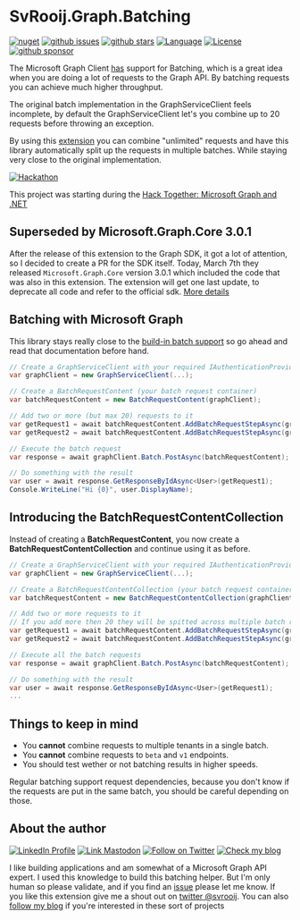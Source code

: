 # SvRooij.Graph.Batching

[![nuget][badge_nuget]][link_nuget]
[![github issues][badge_issues]][link_issues]
[![github stars][badge_repo_stars]][link_repo]
[![Language][badge_language]][link_repo]
[![License][badge_license]][link_repo]
[![github sponsor][badge_sponsor]][link_sponsor]

The Microsoft Graph Client [has](https://learn.microsoft.com/en-us/graph/sdks/batch-requests?tabs=csharp) support for Batching, which is a great idea when you are doing a lot of requests to the Graph API. By batching requests you can achieve much higher throughput.

The original batch implementation in the GraphServiceClient feels incomplete, by default the GraphServiceClient let's you combine up to 20 requests before throwing an exception.

By using this [extension](#introducing-the-batchrequestcontentcollection) you can combine "unlimited" requests and have this library automatically split up the requests in multiple batches. While staying very close to the original implementation.

[![Hackathon][badge_hackathon]][link_hackathon]

This project was starting during the [Hack Together: Microsoft Graph and .NET][link_hackathon]

## Superseded by Microsoft.Graph.Core 3.0.1  

After the release of this extension to the Graph SDK, it got a lot of attention, so I decided to create a PR for the SDK itself. Today, March 7th they released `Microsoft.Graph.Core` version 3.0.1 which included the code that was also in this extension. The extension will get one last update, to deprecate all code and refer to the official sdk. [More details](https://svrooij.io/2023/03/03/batching-in-microsoft-graph/)

## Batching with Microsoft Graph

This library stays really close to the [build-in batch support](https://learn.microsoft.com/en-us/graph/sdks/batch-requests?tabs=csharp) so go ahead and read that documentation before hand.

```csharp
// Create a GraphServiceClient with your required IAuthenticationProvider
var graphClient = new GraphServiceClient(...);

// Create a BatchRequestContent (your batch request container)
var batchRequestContent = new BatchRequestContent(graphClient);

// Add two or more (but max 20) requests to it
var getRequest1 = await batchRequestContent.AddBatchRequestStepAsync(graphClient.Me.ToGetRequestInformation());
var getRequest2 = await batchRequestContent.AddBatchRequestStepAsync(graphClient.Me.ToGetRequestInformation());

// Execute the batch request
var response = await graphClient.Batch.PostAsync(batchRequestContent);

// Do something with the result
var user = await response.GetResponseByIdAsync<User>(getRequest1);
Console.WriteLine("Hi {0}", user.DisplayName);
```

## Introducing the BatchRequestContentCollection

Instead of creating a **BatchRequestContent**, you now create a **BatchRequestContentCollection** and continue using it as before.

```csharp
// Create a GraphServiceClient with your required IAuthenticationProvider
var graphClient = new GraphServiceClient(...);

// Create a BatchRequestContentCollection (your batch request container)
var batchRequestContent = new BatchRequestContentCollection(graphClient);

// Add two or more requests to it
// If you add more then 20 they will be spitted across multiple batch requests automatically.
var getRequest1 = await batchRequestContent.AddBatchRequestStepAsync(graphClient.Me.ToGetRequestInformation());
var getRequest2 = await batchRequestContent.AddBatchRequestStepAsync(graphClient.Me.ToGetRequestInformation());

// Execute all the batch requests
var response = await graphClient.Batch.PostAsync(batchRequestContent);

// Do something with the result
var user = await response.GetResponseByIdAsync<User>(getRequest1);
...
```

## Things to keep in mind

- You **cannot** combine requests to multiple tenants in a single batch.
- You **cannot** combine requests to `beta` and `v1` endpoints.
- You should test wether or not batching results in higher speeds.

Regular batching support request dependencies, because you don't know if the requests are put in the same batch, you should be careful depending on those.

## About the author

[![LinkedIn Profile][badge_linkedin]][link_linkedin]
[![Link Mastodon][badge_mastodon]][link_mastodon]
[![Follow on Twitter][badge_twitter]][link_twitter]
[![Check my blog][badge_blog]][link_blog]

I like building applications and am somewhat of a Microsoft Graph API expert. I used this knowledge to build this batching helper. But I'm only human so please validate, and if you find an [issue][link_issues] please let me know. If you like this extension give me a shout out on [twitter @svrooij][link_twitter]. You can also [follow my blog][link_blog] if you're interested in these sort of projects

[badge_hackathon]: https://img.shields.io/badge/Microsoft%20365-Hackathon-orange?style=for-the-badge&logo=microsoft
[link_hackathon]: https://github.com/microsoft/hack-together

[badge_blog]: https://img.shields.io/badge/blog-svrooij.io-blue?style=for-the-badge
[badge_linkedin]: https://img.shields.io/badge/LinkedIn-stephanvanrooij-blue?style=for-the-badge&logo=linkedin
[badge_mastodon]: https://img.shields.io/mastodon/follow/109502876771613420?domain=https%3A%2F%2Fdotnet.social&label=%40svrooij%40dotnet.social&logo=mastodon&logoColor=white&style=for-the-badge
[badge_twitter]: https://img.shields.io/badge/follow-%40svrooij-1DA1F2?logo=twitter&style=for-the-badge&logoColor=white
[link_blog]: https://svrooij.io/
[link_linkedin]: https://www.linkedin.com/in/stephanvanrooij
[link_mastodon]: https://dotnet.social/@svrooij
[link_twitter]: https://twitter.com/svrooij

[badge_nuget]: https://img.shields.io/nuget/v/SvRooij.Graph.Batching?logo=nuget&style=for-the-badge
[badge_language]: https://img.shields.io/badge/language-C%23-blue?style=for-the-badge
[badge_license]: https://img.shields.io/github/license/svrooij/msgraph-sdk-dotnet-batching?style=for-the-badge
[badge_issues]: https://img.shields.io/github/issues/svrooij/msgraph-sdk-dotnet-batching?style=for-the-badge
[badge_repo_stars]: https://img.shields.io/github/stars/svrooij/msgraph-sdk-dotnet-batching?logo=github&style=for-the-badge
[badge_sponsor]: https://img.shields.io/github/sponsors/svrooij?logo=github&style=for-the-badge
[link_issues]: https://github.com/svrooij/msgraph-sdk-dotnet-batching/issues
[link_nuget]: https://www.nuget.org/packages/SvRooij.Graph.Batching/
[link_repo]: https://github.com/svrooij/msgraph-sdk-dotnet-batching
[link_sponsor]: https://github.com/sponsors/svrooij